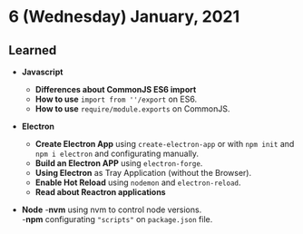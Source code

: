 # 6 (Wednesday) January, 2021

## Learned

- **Javascript**
  - **Differences about CommonJS  ES6 import**
  - **How to use** `import from ''/export` on ES6.  
  - **How to use** `require/module.exports` on CommonJS.  

- **Electron**
  - **Create Electron App** using `create-electron-app` or with `npm init` and `npm i electron` and configurating manually.  
  - **Build an Electron APP** using `electron-forge`.  
  - **Using Electron** as Tray Application (without the Browser).  
  - **Enable Hot Reload** using `nodemon` and `electron-reload`.  
  - **Read about Reactron applications**  

- **Node**
  -**nvm** using nvm to control node versions.  
  -**npm** configurating `"scripts"` on `package.json` file.  
